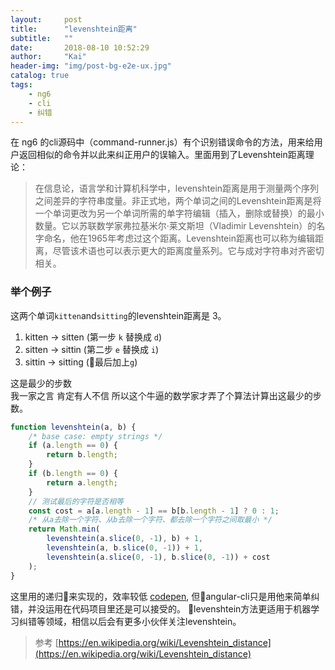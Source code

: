 ```yaml
---
layout:     post
title:      "levenshtein距离"
subtitle:   ""
date:       2018-08-10 10:52:29
author:     "Kai"
header-img: "img/post-bg-e2e-ux.jpg"
catalog: true
tags:
    - ng6
    - cli
    - 纠错
---
```




在 ng6 的cli源码中（command-runner.js）有个识别错误命令的方法，用来给用户返回相似的命令并以此来纠正用户的误输入。里面用到了Levenshtein距离理论：
> 在信息论，语言学和计算机科学中，levenshtein距离是用于测量两个序列之间差异的字符串度量。非正式地，两个单词之间的Levenshtein距离是将一个单词更改为另一个单词所需的单字符编辑（插入，删除或替换）的最小数量。它以苏联数学家弗拉基米尔·莱文斯坦（Vladimir Levenshtein）的名字命名，他在1965年考虑过这个距离。Levenshtein距离也可以称为编辑距离，尽管该术语也可以表示更大的距离度量系列。它与成对字符串对齐密切相关。

### 举个例子

这两个单词`kitten`and`sitting`的levenshtein距离是 3。
1. kitten → sitten (第一步 `k` 替换成 `d`)
2. sitten → sittin (第二步 `e` 替换成 `i`)
3. sittin → sitting (最后加上`g`)

这是最少的步数<br>
我一家之言 肯定有人不信 所以这个牛逼的数学家才弄了个算法计算出这最少的步数。

```js
function levenshtein(a, b) {
    /* base case: empty strings */
    if (a.length == 0) {
        return b.length;
    }
    if (b.length == 0) {
        return a.length;
    }
    // 测试最后的字符是否相等
    const cost = a[a.length - 1] == b[b.length - 1] ? 0 : 1;
    /* 从a去除一个字符、从b去除一个字符、都去除一个字符之间取最小 */
    return Math.min(
        levenshtein(a.slice(0, -1), b) + 1, 
        levenshtein(a, b.slice(0, -1)) + 1, 
        levenshtein(a.slice(0, -1), b.slice(0, -1)) + cost
    );
}
```
这里用的递归来实现的，效率较低
[codepen](https://codepen.io/kavil/pen/ZjVvob?editors=1111),
但angular-cli只是用他来简单纠错，并没运用在代码项目里还是可以接受的。
levenshtein方法更适用于机器学习纠错等领域，相信以后会有更多小伙伴关注levenshtein。

> 参考 [https://en.wikipedia.org/wiki/Levenshtein_distance](https://en.wikipedia.org/wiki/Levenshtein_distance)